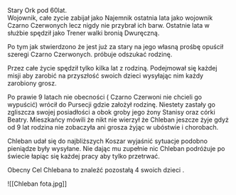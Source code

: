 Stary Ork pod 60lat.  
Wojownik, całe zycie zabijał jako Najemnik ostatnia lata jako wojownik Czarno Czerwonych lecz nigdy nie przybrał ich barw. Ostatnie lata w służbie spędził jako Trener walki bronią Dwuręczną.

Po tym jak stwierdzono że jest już za stary na jego własną prośbę opuścił szeregi Czarno Czerwonych. próbuje odszukać rodzinę.

Przez całe życie spędził tylko kilka lat z rodziną. Podejmował się każdej misji aby zarobić na przyszłość swoich dzieci wysyłając nim każdy zarobiony grosz.

Po prawie 9 latach nie obecności ( Czarno Czerwoni nie chcieli go wypuścić) wrócił do Pursecji gdzie założył rodzinę. Niestety zastały go zgliszcza swojej posiadłości a obok groby jego żony Stanisy oraz córki Beatry. Mieszkańcy mówili że nikt nie wierzył że Chleban jeszcze żyje gdyż od 9 lat rodzina nie zobaczyła ani grosza żyjąc w ubóstwie i chorobach.

Chleban udał się do najbliższych Koszar wyjaśnić sytuacje podobno pieniądze były wysyłane. Nie dając mu zupełnie nic Chleban podróżuje po świecie łapiąc się każdej pracy aby tylko przetrwać.

Obecny Cel Chlebana to znaleźć pozostałą 4 swoich dzieci .

![[Chleban fota.jpg]]
